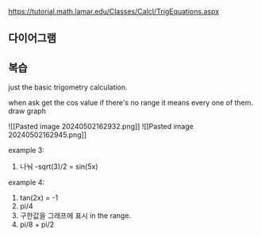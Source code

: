 https://tutorial.math.lamar.edu/Classes/CalcI/TrigEquations.aspx
## 다이어그램


## 복습

just the basic trigometry calculation.

when ask get the cos value if there's no range it means every one of them. draw graph




![[Pasted image 20240502162932.png]]
![[Pasted image 20240502162945.png]]

example 3:
1. 나눠 -sqrt(3)/2 = sin(5x)


example 4:
1. tan(2x) = -1
2. pi/4
3. 구한값을 그래프에 표시 in the range.
4. pi/8 + pi/2